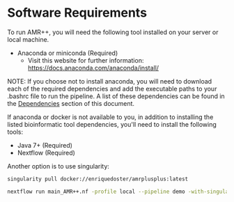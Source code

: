 # Software Requirements

To run AMR++, you will need the following tool installed on your server or local machine.

  - Anaconda or miniconda (Required)
    - Visit this website for further information: https://docs.anaconda.com/anaconda/install/
  
NOTE: If you choose not to install anaconda, you will need to download each of the required dependencies and add the executable paths to your .bashrc file to run the pipeline. A list of these dependencies can be found in the [Dependencies](https://github.com/meglab-metagenomics/amrplusplus_v2/blob/master/docs/dependencies.md) section of this document.

If anaconda or docker is not available to you, in addition to installing the listed bioinformatic tool dependencies, you'll need to install the following tools:

  - Java 7+ (Required)
  - Nextflow (Required)

Another option is to use singularity:

```bash
singularity pull docker://enriquedoster/amrplusplus:latest

nextflow run main_AMR++.nf -profile local --pipeline demo -with-singularity amrplusplus_latest.sif

```